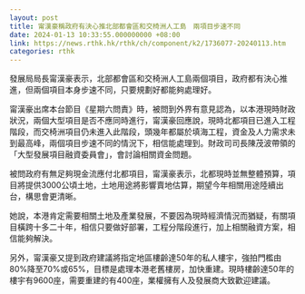 ```yaml
---
layout: post
title: 甯漢豪稱政府有決心推北部都會區和交椅洲人工島　兩項目步速不同
date: 2024-01-13 10:33:55.000000000 +08:00
link: https://news.rthk.hk/rthk/ch/component/k2/1736077-20240113.htm
categories: rthk
---
```


發展局局長甯漢豪表示，北部都會區和交椅洲人工島兩個項目，政府都有決心推進，但兩個項目本身步速不同，只要規劃好都能夠處理好。

甯漢豪出席本台節目《星期六問責》時，被問到外界有意見認為，以本港現時財政狀況，兩個大型項目是否不應同時進行，甯漢豪回應說，現時北都項目已進入工程階段，而交椅洲項目仍未進入此階段，頭幾年都屬於填海工程，資金及人力需求未到最高峰，兩個項目步速不同的情況下，相信能處理到。財政司司長陳茂波帶領的「大型發展項目融資委員會」，會討論相關資金問題。

被問政府有無足夠現金流應付北都項目，甯漢豪表示，北都現時並無整體預算，項目將提供3000公頃土地，土地用途將影響賣地估算，期望今年相關用途陸續出台，構思會更清晰。

她說，本港肯定需要相關土地及產業發展，不要因為現時經濟情況而猶疑，有關項目橫跨十多二十年，相信只要做好部署，工程分階段進行，加上相關融資方案，相信能夠解決。

另外，甯漢豪又提到政府建議將指定地區樓齡達50年的私人樓宇，強拍門檻由80%降至70%或65%，目標是處理本港老舊樓房，加快重建。現時樓齡達50年的樓宇有9600座，需要重建的有400座，業權擁有人及發展商大致歡迎建議。
